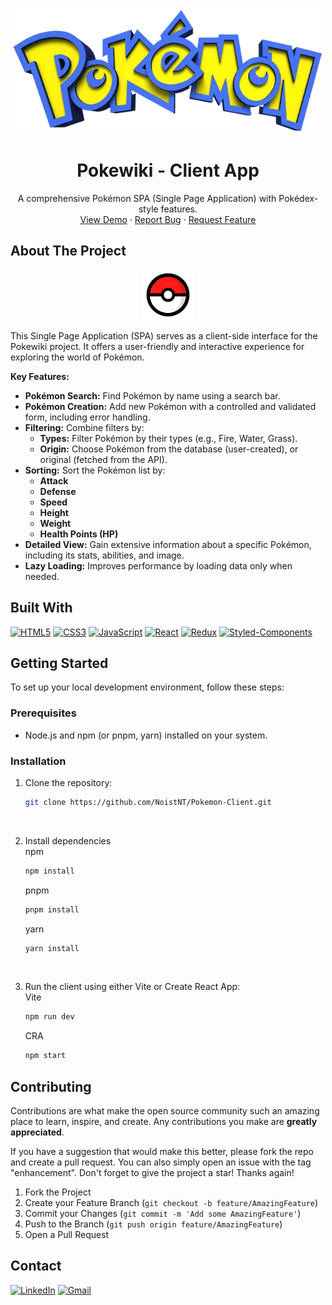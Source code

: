 <a name="readme-top"></a>

<br />
<div align="center">
  <a href="https://pokewikiclient.vercel.app">
    <img src="src/assets/logo.webp" alt="PokeWiki Logo" width="500" height="200">
  </a>

  <h1 align="center">Pokewiki - Client App</h1>

  <p align="center">
    A comprehensive Pokémon SPA (Single Page Application) with Pokédex-style features.
    <br />
    <a href="https://pokewikiclient.vercel.app">View Demo</a>
    ·
    <a href="https://github.com/NoistNT/Pokemon-Client/issues">Report Bug</a>
    ·
    <a href="https://github.com/NoistNT/Pokemon-Client/issues">Request Feature</a>
  </p>
</div>



## About The Project

<div align="center">
  <a href="https://pokewikiclient.vercel.app">
    <img src="src/assets/pokeball.svg" alt="PokeWiki" width="80" height="80">
  </a>
</div>

This Single Page Application (SPA) serves as a client-side interface for the Pokewiki project. It offers a user-friendly and interactive experience for exploring the world of Pokémon.

**Key Features:**

* **Pokémon Search:** Find Pokémon by name using a search bar.
* **Pokémon Creation:** Add new Pokémon with a controlled and validated form, including error handling.
* **Filtering:** Combine filters by:
    * **Types:** Filter Pokémon by their types (e.g., Fire, Water, Grass).
    * **Origin:** Choose Pokémon from the database (user-created), or original (fetched from the API).
* **Sorting:** Sort the Pokémon list by:
    * **Attack**
    * **Defense**
    * **Speed**
    * **Height**
    * **Weight**
    * **Health Points (HP)**
* **Detailed View:** Gain extensive information about a specific Pokémon, including its stats, abilities, and image.
* **Lazy Loading:** Improves performance by loading data only when needed.

## Built With

[![HTML5](https://img.shields.io/badge/HTML5-orange.svg?style=for-the-badge&logo=html5&logoColor=white)](https://developer.mozilla.org/en-US/docs/Web/HTML)
[![CSS3](https://img.shields.io/badge/CSS3-blueviolet.svg?style=for-the-badge&logo=css3&logoColor=white)](https://developer.mozilla.org/en-US/docs/Web/CSS)
[![JavaScript](https://img.shields.io/badge/TypeScript-blue.svg?style=for-the-badge&logo=typescript&logoColor=white)](https://www.typescriptlang.org/)
[![React](https://img.shields.io/badge/React-3a3ab1.svg?style=for-the-badge&logo=react&logoColor=white)](https://reactjs.org/)
[![Redux](https://img.shields.io/badge/Redux-purple.svg?style=for-the-badge&logo=redux&logoColor=white)](https://redux.js.org/)
[![Styled-Components](https://img.shields.io/badge/Styledcomponents-b13a7a.svg?style=for-the-badge&logo=styledcomponents&logoColor=white)](https://styled-components.com/)


## Getting Started

To set up your local development environment, follow these steps:

### Prerequisites

- Node.js and npm (or pnpm, yarn) installed on your system.

### Installation

1. Clone the repository:

   ```bash
   git clone https://github.com/NoistNT/Pokemon-Client.git
   ```
   <br/>
2. Install dependencies
   <br/>
   npm
   ```sh
   npm install
   ```
   pnpm
   ```sh
   pnpm install
   ```
   yarn
   ```sh
   yarn install
   ```
   <br/>
3. Run the client using either Vite or Create React App:
   <br/>
   Vite
   ```sh
   npm run dev
   ```
   CRA
   ```sh
   npm start
   ```


<!-- CONTRIBUTING -->
## Contributing

Contributions are what make the open source community such an amazing place to learn, inspire, and create. Any contributions you make are **greatly appreciated**.

If you have a suggestion that would make this better, please fork the repo and create a pull request. You can also simply open an issue with the tag "enhancement".
Don't forget to give the project a star! Thanks again!

1. Fork the Project
2. Create your Feature Branch (`git checkout -b feature/AmazingFeature`)
3. Commit your Changes (`git commit -m 'Add some AmazingFeature'`)
4. Push to the Branch (`git push origin feature/AmazingFeature`)
5. Open a Pull Request



<!-- CONTACT -->
## Contact

[![LinkedIn][linkedin-shield]][linkedin-url] [![Gmail][gmail-shield]][gmail-url]



<!-- MARKDOWN LINKS & IMAGES -->
<!-- https://www.markdownguide.org/basic-syntax/#reference-style-links -->
[linkedin-shield]: https://img.shields.io/badge/-LinkedIn-black.svg?style=for-the-badge&logo=linkedin&colorB=555
[linkedin-url]: https://www.linkedin.com/in/ariel-piazzano
[product-screenshot]: https://github.com/NoistNT/Pokemon-Client/assets/104594670/4f6ffde7-7939-4abe-9690-df6ce88b84e5
[React.js]: https://img.shields.io/badge/React-20232A?style=for-the-badge&logo=react&logoColor=61DAFB
[React-url]: https://reactjs.org/
[gmail-shield]: https://img.shields.io/badge/Gmail-D14836?style=for-the-badge&logo=gmail&logoColor=white
[gmail-url]: mailto:arielgnr23@gmail.com
